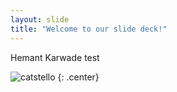 ```yaml
---
layout: slide
title: "Welcome to our slide deck!"
---
```


Hemant Karwade test

![catstello](https://octodex.github.com/images/catstello.png)
{: .center}
